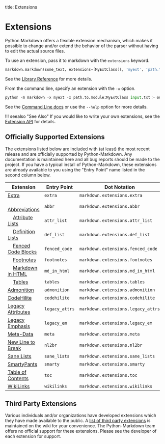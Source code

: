 title: Extensions

# Extensions

Python Markdown offers a flexible extension mechanism, which makes it possible
to change and/or extend the behavior of the parser without having to edit the
actual source files.

To use an extension, pass it to markdown with the `extensions` keyword.

```py
markdown.markdown(some_text, extensions=[MyExtClass(), 'myext', 'path.to.my.ext:MyExtClass'])
```

See the [Library Reference](../reference.md#extensions) for more details.

From the command line, specify an extension with the `-x` option.

```py
python -m markdown -x myext -x path.to.module:MyExtClass input.txt > output.html
```

See the [Command Line docs](../cli.md) or use the `--help` option for more details.

!!! seealso "See Also"
    If you would like to write your own extensions, see the
    [Extension API](api.md) for details.

Officially Supported Extensions
-------------------------------

The extensions listed below are included with (at least) the most recent release
and are officially supported by Python-Markdown. Any documentation is
maintained here and all bug reports should be made to the project. If you
have a typical install of Python-Markdown, these extensions are already
available to you using the "Entry Point" name listed in the second column below.

Extension                          | Entry Point    | Dot Notation
---------------------------------- | -------------- | ------------
[Extra]                            | `extra`        | `markdown.extensions.extra`
&nbsp; &nbsp; [Abbreviations]      | `abbr`         | `markdown.extensions.abbr`
&nbsp; &nbsp; [Attribute Lists]    | `attr_list`    | `markdown.extensions.attr_list`
&nbsp; &nbsp; [Definition Lists]   | `def_list`     | `markdown.extensions.def_list`
&nbsp; &nbsp; [Fenced Code Blocks] | `fenced_code`  | `markdown.extensions.fenced_code`
&nbsp; &nbsp; [Footnotes]          | `footnotes`    | `markdown.extensions.footnotes`
&nbsp; &nbsp; [Markdown in HTML]   | `md_in_html`   | `markdown.extensions.md_in_html`
&nbsp; &nbsp; [Tables]             | `tables`       | `markdown.extensions.tables`
[Admonition]                       | `admonition`   | `markdown.extensions.admonition`
[CodeHilite]                       | `codehilite`   | `markdown.extensions.codehilite`
[Legacy Attributes]                | `legacy_attrs`  | `markdown.extensions.legacy_attrs`
[Legacy Emphasis]                  | `legacy_em`    | `markdown.extensions.legacy_em`
[Meta-Data]                        | `meta`         | `markdown.extensions.meta`
[New Line to Break]                | `nl2br`        | `markdown.extensions.nl2br`
[Sane Lists]                       | `sane_lists`   | `markdown.extensions.sane_lists`
[SmartyPants]                      | `smarty`       | `markdown.extensions.smarty`
[Table of Contents]                | `toc`          | `markdown.extensions.toc`
[WikiLinks]                        | `wikilinks`    | `markdown.extensions.wikilinks`

[Extra]: extra.md
[Abbreviations]: abbreviations.md
[Attribute Lists]: attr_list.md
[Definition Lists]: definition_lists.md
[Fenced Code Blocks]: fenced_code_blocks.md
[Footnotes]: footnotes.md
[Tables]: tables.md
[Admonition]: admonition.md
[CodeHilite]: code_hilite.md
[Legacy Attributes]: legacy_attrs.md
[Legacy Emphasis]: legacy_em.md
[Meta-Data]: meta_data.md
[New Line to Break]: nl2br.md
[Markdown in HTML]: md_in_html.md
[Sane Lists]: sane_lists.md
[SmartyPants]: smarty.md
[Table of Contents]: toc.md
[WikiLinks]: wikilinks.md

Third Party Extensions
----------------------

Various individuals and/or organizations have developed extensions which they
have made available to the public. A [list of third party extensions][list]
is maintained on the wiki for your convenience. The Python-Markdown team
offers no official support for these extensions. Please see the developer of
each extension for support.

[list]: https://github.com/Python-Markdown/markdown/wiki/Third-Party-Extensions
